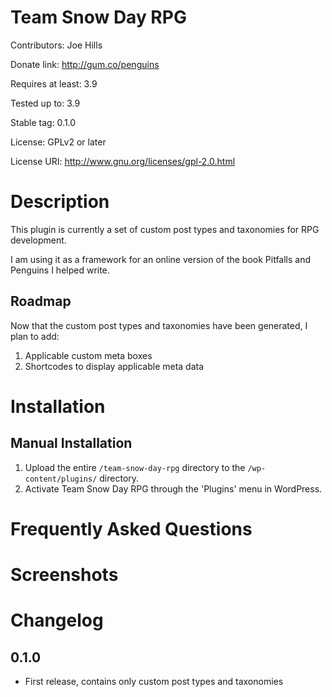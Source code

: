 Team Snow Day RPG
=================
Contributors:      Joe Hills

Donate link:       http://gum.co/penguins

Requires at least: 3.9

Tested up to:      3.9

Stable tag:        0.1.0

License:           GPLv2 or later

License URI:       http://www.gnu.org/licenses/gpl-2.0.html


Description
===========
This plugin is currently a set of custom post types and taxonomies for RPG development.

I am using it as a framework for an online version of the book Pitfalls and Penguins I helped write.

Roadmap
-------
Now that the custom post types and taxonomies have been generated, I plan to add:
1. Applicable custom meta boxes
2. Shortcodes to display applicable meta data


Installation
============
Manual Installation
-------------------

1. Upload the entire `/team-snow-day-rpg` directory to the `/wp-content/plugins/` directory.
2. Activate Team Snow Day RPG through the 'Plugins' menu in WordPress.

Frequently Asked Questions
==========================


Screenshots
===========

Changelog
=========

0.1.0
-----
* First release, contains only custom post types and taxonomies

